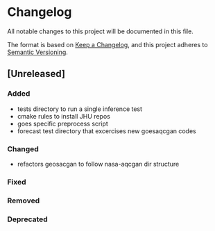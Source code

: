 # Changelog

All notable changes to this project will be documented in this file.

The format is based on [Keep a Changelog](https://keepachangelog.com/en/1.0.0/),
and this project adheres to [Semantic Versioning](https://semver.org/spec/v2.0.0.html).

## [Unreleased]

### Added
- tests directory to run a single inference test
- cmake rules to install JHU repos
- goes specific preprocess script
- forecast test directory that excercises new goesaqcgan codes
### Changed
- refactors geosacgan to follow nasa-aqcgan dir structure
### Fixed

### Removed

### Deprecated

